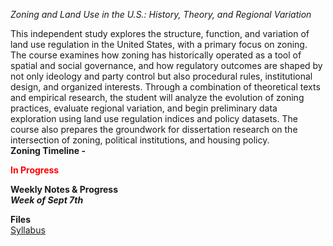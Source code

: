 *Zoning and Land Use in the U.S.: History, Theory, and Regional Variation*

This independent study explores the structure, function, and variation of land use regulation in the United States, with a primary focus on zoning. The course examines how zoning has historically operated as a tool of spatial and social governance, and how regulatory outcomes are shaped by not only ideology and party control but also procedural rules, institutional design, and organized interests. Through a combination of theoretical texts and empirical research, the student will analyze the evolution of zoning practices, evaluate regional variation, and begin preliminary data exploration using land use regulation indices and policy datasets. The course also prepares the groundwork for dissertation research on the intersection of zoning, political institutions, and housing policy.
<br/>
**Zoning Timeline - <p style="color: red;">In Progress</p>**
**Weekly Notes & Progress**
<br/>
***Week of Sept 7th***


**Files**<br/>
[Syllabus](./contents/Independent%20Study%20-%208800%20Wooten.pdf)



